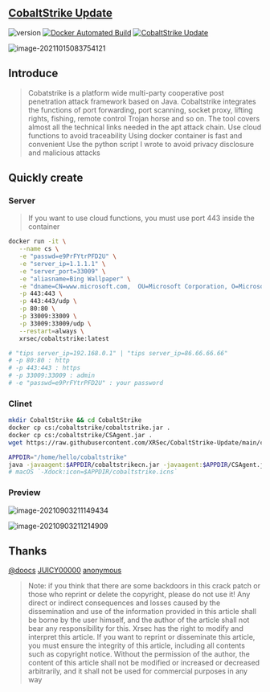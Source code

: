 ## [CobaltStrike Update](https://cobaltstrike.vercel.app/)

![version](https://img.shields.io/badge/Version-4.5-da282a) [![Docker Automated Build](https://img.shields.io/docker/automated/xrsec/cobaltstrike?label=Build&logo=docker&style=flat-square)](https://hub.docker.com/r/xrsec/cobaltstrike) [![CobaltStrike Update](https://github.com/XRSec/CobaltStrike-Update/actions/workflows/CobaltStrike_Docker_Build.yml/badge.svg)](https://github.com/XRSec/CobaltStrike-Update/actions/workflows/CobaltStrike_Docker_Build.yml)

![image-20211015083754121](https://dogefs.s3.ladydaily.com/ZYGG/storage/image-20211015083754121.png?fmt=webp&q=48)

## Introduce

> Cobatstrike is a platform wide multi-party cooperative post penetration attack framework based on Java. Cobaltstrike integrates the functions of port forwarding, port scanning, socket proxy, lifting rights, fishing, remote control Trojan horse and so on. The tool covers almost all the technical links needed in the apt attack chain.
> Use cloud functions to avoid traceability
> Using docker container is fast and convenient
> Use the python script I wrote to avoid privacy disclosure and malicious attacks

## Quickly create

### Server

> If you want to use cloud functions, you must use port 443 inside the container

```bash
docker run -it \
   --name cs \
   -e "passwd=e9PrFYtrPFD2U" \
   -e "server_ip=1.1.1.1" \
   -e "server_port=33009" \
   -e "aliasname=Bing Wallpaper" \
   -e "dname=CN=www.microsoft.com,  OU=Microsoft Corporation, O=Microsoft Corporation, L=Redmond, S=WA, C=US" \
   -p 443:443 \
   -p 443:443/udp \
   -p 80:80 \
   -p 33009:33009 \
   -p 33009:33009/udp \
   --restart=always \
   xrsec/cobaltstrike:latest

# "tips server_ip=192.168.0.1" | "tips server_ip=86.66.66.66"
# -p 80:80 : http
# -p 443:443 : https
# -p 33009:33009 : admin
# -e "passwd=e9PrFYtrPFD2U" : your password
```

### Clinet

```bash
mkdir CobaltStrike && cd CobaltStrike
docker cp cs:/cobaltstrike/cobaltstrike.jar .
docker cp cs:/cobaltstrike/CSAgent.jar .
wget https://raw.githubusercontent.com/XRSec/CobaltStrike-Update/main/cobaltstrikecn.jar

APPDIR="/home/hello/cobaltstrike"
java -javaagent:$APPDIR/cobaltstrikecn.jar -javaagent:$APPDIR/CSAgent.jar=f38eb3d1a335b252b58bc2acde81b542 -Dfile.encoding=UTF-8 -XX:ParallelGCThreads=4  -XX:+AggressiveHeap -XX:+UseParallelGC -Xms512M -Xmx1024M -jar $APPDIR/cobaltstrike.jar
# macOS `-Xdock:icon=$APPDIR/cobaltstrike.icns`
```

### Preview

![image-20210903211149434](https://dogefs.s3.ladydaily.com/ZYGG/storage/20210903213218094679.png?fmt=webp&q=48)

![image-20210903211214909](https://dogefs.s3.ladydaily.com/ZYGG/storage/20210903213224154378.png?fmt=webp&q=48)

## Thanks

[@doocs](https://www.upload.ee/files/13456591/Cobalt_Strike_4.4__August_04__2021_.7z.html) [JUICY00000](https://github.com/JUICY00000/Cobalt4.4) [anonymous](https://www.123pan.com/s/l1eA-iqdD3)

> Note: if you think that there are some backdoors in this crack patch or those who reprint or delete the copyright, please do not use it!
> Any direct or indirect consequences and losses caused by the dissemination and use of the information provided in this article shall be borne by the user himself, and the author of the article shall not bear any responsibility for this.
> Xrsec has the right to modify and interpret this article. If you want to reprint or disseminate this article, you must ensure the integrity of this article, including all contents such as copyright notice. Without the permission of the author, the content of this article shall not be modified or increased or decreased arbitrarily, and it shall not be used for commercial purposes in any way
